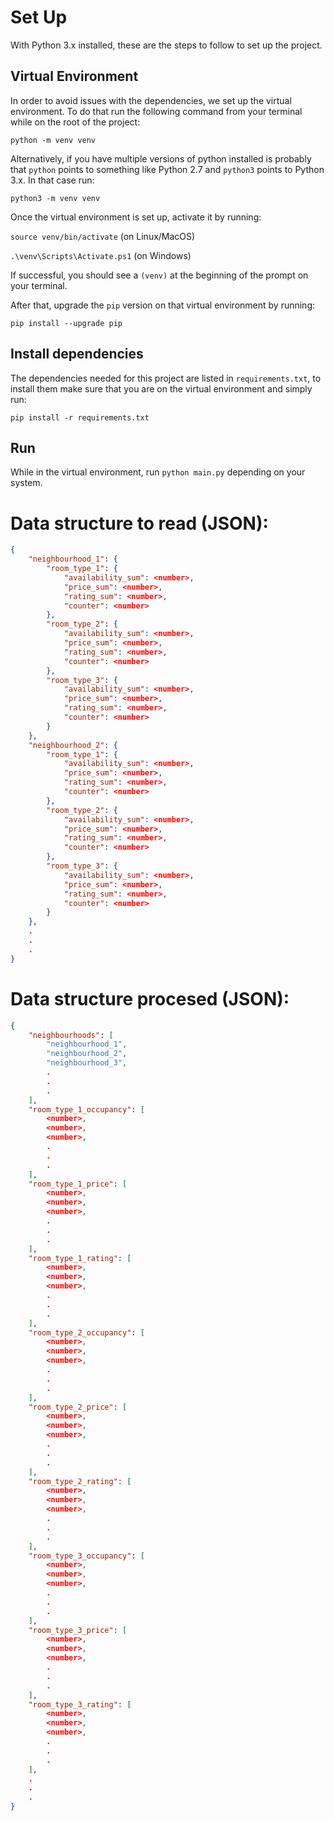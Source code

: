 # Set Up

With Python 3.x installed, these are the steps to follow to set up the project.

## Virtual Environment

In order to avoid issues with the dependencies, we set up the virtual environment. To do that run the following command from your terminal while on the root of the project:

`python -m venv venv`

Alternatively, if you have multiple versions of python installed is probably that `python` points to something like Python 2.7 and `python3` points to Python 3.x. In that case run:

`python3 -m venv venv`

Once the virtual environment is set up, activate it by running:

`source venv/bin/activate` (on Linux/MacOS)

`.\venv\Scripts\Activate.ps1` (on Windows)

If successful, you should see a `(venv)` at the beginning of the prompt on your terminal.

After that, upgrade the `pip` version on that virtual environment by running:

`pip install --upgrade pip`

## Install dependencies

The dependencies needed for this project are listed in `requirements.txt`, to install them make sure that you are on the virtual environment and simply run:

`pip install -r requirements.txt`

## Run

While in the virtual environment, run `python main.py` depending on your system.

# Data structure to read (JSON):

```json
{
    "neighbourhood_1": {
        "room_type_1": {
            "availability_sum": <number>,
            "price_sum": <number>,
            "rating_sum": <number>,
            "counter": <number>
        },
        "room_type_2": {
            "availability_sum": <number>,
            "price_sum": <number>,
            "rating_sum": <number>,
            "counter": <number>
        },
        "room_type_3": {
            "availability_sum": <number>,
            "price_sum": <number>,
            "rating_sum": <number>,
            "counter": <number>
        }
    },
    "neighbourhood_2": {
        "room_type_1": {
            "availability_sum": <number>,
            "price_sum": <number>,
            "rating_sum": <number>,
            "counter": <number>
        },
        "room_type_2": {
            "availability_sum": <number>,
            "price_sum": <number>,
            "rating_sum": <number>,
            "counter": <number>
        },
        "room_type_3": {
            "availability_sum": <number>,
            "price_sum": <number>,
            "rating_sum": <number>,
            "counter": <number>
        }
    },
    .
    .
    .
}
```

# Data structure procesed (JSON):

```json
{
    "neighbourhoods": [
        "neighbourhood_1",
        "neighbourhood_2",
        "neighbourhood_3",
        .
        .
        .
    ],
    "room_type_1_occupancy": [
        <number>,
        <number>,
        <number>,
        .
        .
        .
    ],
    "room_type_1_price": [
        <number>,
        <number>,
        <number>,
        .
        .
        .
    ],
    "room_type_1_rating": [
        <number>,
        <number>,
        <number>,
        .
        .
        .
    ],
    "room_type_2_occupancy": [
        <number>,
        <number>,
        <number>,
        .
        .
        .
    ],
    "room_type_2_price": [
        <number>,
        <number>,
        <number>,
        .
        .
        .
    ],
    "room_type_2_rating": [
        <number>,
        <number>,
        <number>,
        .
        .
        .
    ],
    "room_type_3_occupancy": [
        <number>,
        <number>,
        <number>,
        .
        .
        .
    ],
    "room_type_3_price": [
        <number>,
        <number>,
        <number>,
        .
        .
        .
    ],
    "room_type_3_rating": [
        <number>,
        <number>,
        <number>,
        .
        .
        .
    ],
    .
    .
    .
}
```
